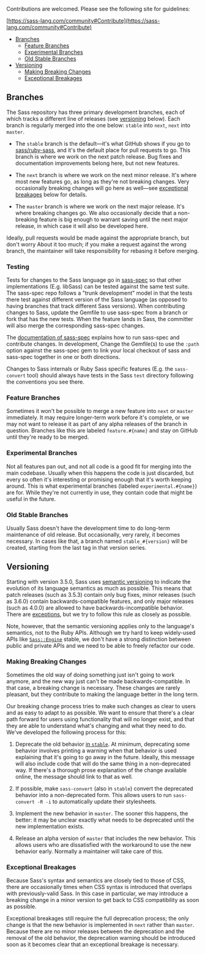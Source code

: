 Contributions are welcomed. Please see the following site for guidelines:

[https://sass-lang.com/community#Contribute](https://sass-lang.com/community#Contribute)

* [Branches](#main-development-branches)
  * [Feature Branches](#feature-branches)
  * [Experimental Branches](#experimental-branches)
  * [Old Stable Branches](#old-stable-branches)
* [Versioning](#versioning)
  * [Making Breaking Changes](#making-breaking-changes)
  * [Exceptional Breakages](#exceptional-breakages)

## Branches

The Sass repository has three primary development branches, each of which tracks
a different line of releases (see [versioning](#versioning) below). Each branch
is regularly merged into the one below: `stable` into `next`, `next` into
`master`.

* The `stable` branch is the default—it's what GitHub shows if you go to
  [sass/ruby-sass](https://github.com/sass/ruby-sass), and it's the default place for pull
  requests to go. This branch is where we work on the next patch release. Bug
  fixes and documentation improvements belong here, but not new features.

* The `next` branch is where we work on the next minor release. It's where most
  new features go, as long as they're not breaking changes. Very occasionally
  breaking changes will go here as well—see
  [exceptional breakages](#exceptional-breakages) below for details.

* The `master` branch is where we work on the next major release. It's where
  breaking changes go. We also occasionally decide that a non-breaking feature
  is big enough to warrant saving until the next major release, in which case it
  will also be developed here.

Ideally, pull requests would be made against the appropriate
branch, but don't worry About it too much; if you make a request against the
wrong branch, the maintainer will take responsibility for rebasing it before
merging.

### Testing

Tests for changes to the Sass language go in
[sass-spec](https://github.com/sass/sass-spec) so that other
implementations (E.g. libSass) can be tested against the same test
suite. The sass-spec repo follows a "trunk development" model in that
the tests there test against different version of the Sass language (as
opposed to having branches that track different Sass versions). When
contributing changes to Sass, update the Gemfile to use sass-spec from a
branch or fork that has the new tests. When the feature lands in Sass,
the committer will also merge the corresponding sass-spec changes.

The [documentation of
sass-spec](https://github.com/sass/sass-spec/blob/master/README.md)
explains how to run sass-spec and contribute changes. In development,
Change the Gemfile(s) to use the `:path` option against the sass-spec gem
to link your local checkout of sass and sass-spec together in one or
both directions.

Changes to Sass internals or Ruby Sass specific features (E.g.
the `sass-convert` tool) should always have tests in the Sass `test`
directory following the conventions you see there.

### Feature Branches

Sometimes it won't be possible to merge a new feature into `next` or `master`
immediately. It may require longer-term work before it's complete, or we may not
want to release it as part of any alpha releases of the branch in question.
Branches like this are labeled `feature.#{name}` and stay on GitHub until
they're ready to be merged.

### Experimental Branches

Not all features pan out, and not all code is a good fit for merging into the
main codebase. Usually when this happens the code is just discarded, but every
so often it's interesting or promising enough that it's worth keeping around.
This is what experimental branches (labeled `experimental.#{name}`) are for.
While they're not currently in use, they contain code that might be useful in
the future.

### Old Stable Branches

Usually Sass doesn't have the development time to do long-term maintenance of
old release. But occasionally, very rarely, it becomes necessary. In cases like
that, a branch named `stable_#{version}` will be created, starting from the last
tag in that version series.

## Versioning

Starting with version 3.5.0, Sass uses [semantic versioning](http://semver.org/)
to indicate the evolution of its language semantics as much as possible. This
means that patch releases (such as 3.5.3) contain only bug fixes, minor releases
(such as 3.6.0) contain backwards-compatible features, and only major releases
(such as 4.0.0) are allowed to have backwards-incompatible behavior. There are
[exceptions](#exceptional-breakages), but we try to follow this rule as closely
as possible.

Note, however, that the semantic versioning applies only to the language's
semantics, not to the Ruby APIs. Although we try hard to keep widely-used APIs
like [`Sass::Engine`][Sass::Engine] stable, we don't have a strong distinction
between public and private APIs and we need to be able to freely refactor our
code.

[Sass::Engine]: https://sass-lang.com/documentation/Sass/Engine.html

### Making Breaking Changes

Sometimes the old way of doing something just isn't going to work anymore, and
the new way just can't be made backwards-compatible. In that case, a breaking
change is necessary. These changes are rarely pleasant, but they contribute to
making the language better in the long term.

Our breaking change process tries to make such changes as clear to users and as
easy to adapt to as possible. We want to ensure that there's a clear path
forward for users using functionality that will no longer exist, and that they
are able to understand what's changing and what they need to do. We've developed
the following process for this:

1. Deprecate the old behavior [in `stable`](#branches). At minimum, deprecating
   some behavior involves printing a warning when that behavior is used
   explaining that it's going to go away in the future. Ideally, this message
   will also include code that will do the same thing in a non-deprecated way.
   If there's a thorough prose explanation of the change available online, the
   message should link to that as well.

2. If possible, make `sass-convert` (also in `stable`) convert the deprecated
   behavior into a non-deprecated form. This allows users to run `sass-convert
   -R -i` to automatically update their stylesheets.

3. Implement the new behavior in `master`. The sooner this happens, the better:
   it may be unclear exactly what needs to be deprecated until the new
   implementation exists.

4. Release an alpha version of `master` that includes the new behavior. This
   allows users who are dissatisfied with the workaround to use the new
   behavior early. Normally a maintainer will take care of this.

### Exceptional Breakages

Because Sass's syntax and semantics are closely tied to those of CSS, there are
occasionally times when CSS syntax is introduced that overlaps with
previously-valid Sass. In this case in particular, we may introduce a breaking
change in a minor version to get back to CSS compatibility as soon as possible.

Exceptional breakages still require the full deprecation process; the only
change is that the new behavior is implemented in `next` rather than `master`.
Because there are no minor releases between the deprecation and the removal of
the old behavior, the deprecation warning should be introduced soon as it
becomes clear that an exceptional breakage is necessary.
